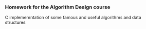 ### Homework for the Algorithm Design course

C implememntation of some famous and useful algorithms and data structures 

